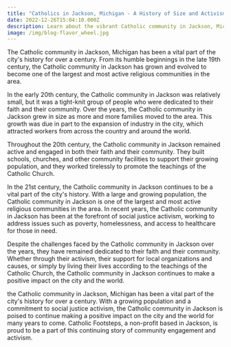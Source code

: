 ```yaml
---
title: "Catholics in Jackson, Michigan - A History of Size and Activism"
date: 2022-12-26T15:04:10.000Z
description: Learn about the vibrant Catholic community in Jackson, Michigan.
image: /img/blog-flavor_wheel.jpg
---
```

The Catholic community in Jackson, Michigan has been a vital part of the city's history for over a century. From its humble beginnings in the late 19th century, the Catholic community in Jackson has grown and evolved to become one of the largest and most active religious communities in the area.

In the early 20th century, the Catholic community in Jackson was relatively small, but it was a tight-knit group of people who were dedicated to their faith and their community. Over the years, the Catholic community in Jackson grew in size as more and more families moved to the area. This growth was due in part to the expansion of industry in the city, which attracted workers from across the country and around the world.

Throughout the 20th century, the Catholic community in Jackson remained active and engaged in both their faith and their community. They built schools, churches, and other community facilities to support their growing population, and they worked tirelessly to promote the teachings of the Catholic Church.

In the 21st century, the Catholic community in Jackson continues to be a vital part of the city's history. With a large and growing population, the Catholic community in Jackson is one of the largest and most active religious communities in the area. In recent years, the Catholic community in Jackson has been at the forefront of social justice activism, working to address issues such as poverty, homelessness, and access to healthcare for those in need.

Despite the challenges faced by the Catholic community in Jackson over the years, they have remained dedicated to their faith and their community. Whether through their activism, their support for local organizations and causes, or simply by living their lives according to the teachings of the Catholic Church, the Catholic community in Jackson continues to make a positive impact on the city and the world.

the Catholic community in Jackson, Michigan has been a vital part of the city's history for over a century. With a growing population and a commitment to social justice activism, the Catholic community in Jackson is poised to continue making a positive impact on the city and the world for many years to come.  Catholic Footsteps, a non-profit based in Jackson, is proud to be a part of this continuing story of community engagement and activism.

